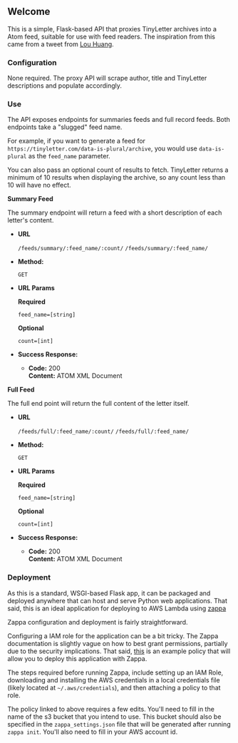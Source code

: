 ## Welcome

This is a simple, Flask-based API that proxies TinyLetter archives into a Atom
feed, suitable for use with feed readers. The inspiration from this came from a
tweet from [Lou Huang](https://github.com/louh).

### Configuration

None required. The proxy API will scrape author, title and TinyLetter descriptions and populate accordingly.


### Use

The API exposes endpoints for summaries feeds and full record feeds. Both endpoints take a "slugged" feed name.

For example, if you want to generate a feed for `https://tinyletter.com/data-is-plural/archive`, you would use
`data-is-plural` as the `feed_name` parameter. 

 You can also pass an optional count of results to fetch. TinyLetter returns a minimum of 10 results when displaying 
 the archive, so any count less than 10 will have no effect.

**Summary Feed**

The summary endpoint will return a feed with a short description of each letter's content.

* **URL**

  `/feeds/summary/:feed_name/:count/`
  `/feeds/summary/:feed_name/`

* **Method:**

  `GET`
  
* **URL Params**

  **Required**
  
  `feed_name=[string]`
  
  **Optional**
  
  `count=[int]`
  
* **Success Response:**

  * **Code:** 200 <br />
    **Content:** ATOM XML Document
 

**Full Feed**

The full end point will return the full content of the letter itself.

* **URL**

  `/feeds/full/:feed_name/:count/`
  `/feeds/full/:feed_name/`

* **Method:**

  `GET`
  
* **URL Params**

  **Required**
  
  `feed_name=[string]`
  
  **Optional**
  
  `count=[int]`
  
* **Success Response:**

  * **Code:** 200 <br />
    **Content:** ATOM XML Document
    
    
### Deployment

As this is a standard, WSGI-based Flask app, it can be packaged and deployed anywhere that can
host and serve Python web applications. That said, this is an ideal application for deploying to AWS Lambda using
[zappa](https://github.com/Miserlou/Zappa)

Zappa configuration and deployment is fairly straightforward.

Configuring a IAM role for the application can be a bit tricky. The Zappa documentation is slightly vague on how to best
grant permissions, partially due to the security implications. That said, [this](https://github.com/Bartvds/Zappa/blob/6f6f52eb01976c2390c24ef2b40c5c43c35ad8e5/example/policy/deploy.json)
is an example policy that will allow you to deploy this application with Zappa.

The steps required before running Zappa, include setting up an IAM Role, downloading and installing the AWS credentials
in a local credentials file (likely located at `~/.aws/credentials`), and then attaching a policy to that role.

The policy linked to above requires a few edits. You'll need to fill in the name of the s3 bucket that you intend to use. 
This bucket should also be specified in the `zappa_settings.json` file that will be generated after running `zappa init`. 
You'll also need to fill in your AWS account id. 

 